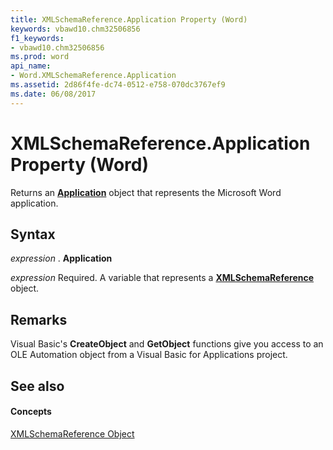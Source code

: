 ```yaml
---
title: XMLSchemaReference.Application Property (Word)
keywords: vbawd10.chm32506856
f1_keywords:
- vbawd10.chm32506856
ms.prod: word
api_name:
- Word.XMLSchemaReference.Application
ms.assetid: 2d86f4fe-dc74-0512-e758-070dc3767ef9
ms.date: 06/08/2017
---
```



# XMLSchemaReference.Application Property (Word)

Returns an  **[Application](Word.Application.md)** object that represents the Microsoft Word application.


## Syntax

 _expression_ . **Application**

 _expression_ Required. A variable that represents a **[XMLSchemaReference](Word.XMLSchemaReference.md)** object.


## Remarks

Visual Basic's  **CreateObject** and **GetObject** functions give you access to an OLE Automation object from a Visual Basic for Applications project.


## See also


#### Concepts


[XMLSchemaReference Object](Word.XMLSchemaReference.md)


